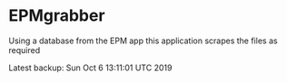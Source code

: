 # EPMgrabber
Using a database from the EPM app this application scrapes the files as required


Latest backup: Sun Oct 6 13:11:01 UTC 2019

